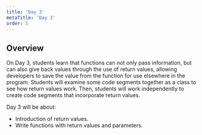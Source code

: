 ```yaml
---
title: 'Day 3'
metaTitle: 'Day 3'
order: 5
---
```


## Overview

On Day 3, students learn that functions can not only pass information, but can also give back values through the use of return values, allowing developers to save the value from the function for use elsewhere in the program. Students will examine some code segments together as a class to see how return values work. Then, students will work independently to create code segments that incorporate return values.

Day 3 will be about:

* Introduction of return values.
* Write functions with return values and parameters.